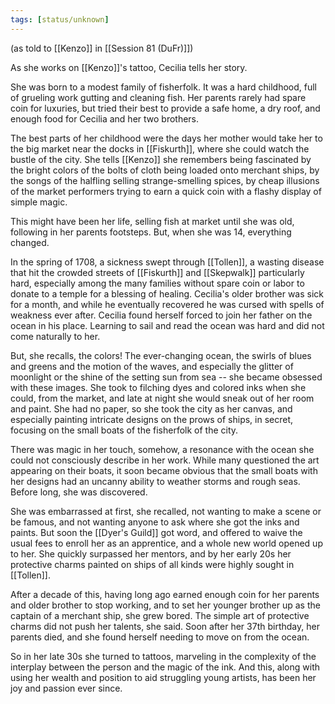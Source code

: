 ```yaml
---
tags: [status/unknown]
---
```

(as told to [[Kenzo]] in [[Session 81 (DuFr)]])

As she works on [[Kenzo]]'s tattoo, Cecilia tells her story. 

She was born to a modest family of fisherfolk. It was a hard childhood, full of grueling work gutting and cleaning fish. Her parents rarely had spare coin for luxuries, but tried their best to provide a safe home, a dry roof, and enough food for Cecilia and her two brothers. 

The best parts of her childhood were the days her mother would take her to the big market near the docks in [[Fiskurth]], where she could watch the bustle of the city. She tells [[Kenzo]] she remembers being fascinated by the bright colors of the bolts of cloth being loaded onto merchant ships, by the songs of the halfling selling strange-smelling spices, by cheap illusions of the market performers trying to earn a quick coin with a flashy display of simple magic. 

This might have been her life, selling fish at market until she was old, following in her parents footsteps. But, when she was 14, everything changed. 

In the spring of 1708, a sickness swept through [[Tollen]], a wasting disease that hit the crowded streets of [[Fiskurth]] and [[Skepwalk]] particularly hard, especially among the many families without spare coin or labor to donate to a temple for a blessing of healing. Cecilia's older brother was sick for a month, and while he eventually recovered he was cursed with spells of weakness ever after. Cecilia found herself forced to join her father on the ocean in his place. Learning to sail and read the ocean was hard and did not come naturally to her. 

But, she recalls, the colors! The ever-changing ocean, the swirls of blues and greens and the motion of the waves, and especially the glitter of moonlight or the shine of the setting sun from sea -- she became obsessed with these images. She took to filching dyes and colored inks when she could, from the market, and late at night she would sneak out of her room and paint. She had no paper, so she took the city as her canvas, and especially painting intricate designs on the prows of ships, in secret, focusing on the small boats of the fisherfolk of the city. 

There was magic in her touch, somehow, a resonance with the ocean she could not consciously describe in her work. While many questioned the art appearing on their boats, it soon became obvious that the small boats with her designs had an uncanny ability to weather storms and rough seas. Before long, she was discovered. 

She was embarrassed at first, she recalled, not wanting to make a scene or be famous, and not wanting anyone to ask where she got the inks and paints. But soon the [[Dyer's Guild]] got word, and offered to waive the usual fees to enroll her as an apprentice, and a whole new world opened up to her. She quickly surpassed her mentors, and by her early 20s her protective charms painted on ships of all kinds were highly sought in [[Tollen]].

After a decade of this, having long ago earned enough coin for her parents and older brother to stop working, and to set her younger brother up as the captain of a merchant ship, she grew bored. The simple art of protective charms did not push her talents, she said.  Soon after her 37th birthday, her parents died, and she found herself needing to move on from the ocean.

So in her late 30s she turned to tattoos, marveling in the complexity of the interplay between the person and the magic of the ink. And this, along with using her wealth and position to aid struggling young artists, has been her joy and passion ever since. 